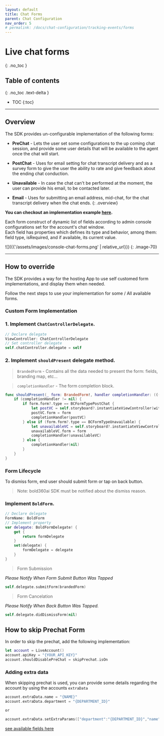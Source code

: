 ```yaml
---
layout: default
title: Chat Forms
parent: Chat Configuration
nav_order: 5
# permalink: /docs/chat-configuration/tracking-events/forms
---
```


# Live chat forms
{: .no_toc }

## Table of contents
{: .no_toc .text-delta }

- TOC
{:toc}

---

## Overview
The SDK provides un-configurable implementation of the following forms:   
- **PreChat** - Lets the user set some configurations to the up coming chat session, and provide some user details that will be available to the agent once the chat will start.

- **PostChat** - Uses for email setting for chat transcript delivery and as a survey form to give the user the ability to rate and give feedback about the ending chat conduction.

- **Unavailable** - In case the chat can't be performed at the moment, the user can provide his email, to be contacted later.

- **Email** - Uses for submitting an email address, mid-chat, for the chat transcript delivery when the chat ends.
{: .overview}

**You can checkout an implementation example [here](https://github.com/bold360ai/bold360-mobile-samples-ios/blob/master/BasicSample/BasicSample/ChatViewControllers/BoldFormViewController.swift).**

Each form construct of dynamic list of fields according to admin console configurations set for the account's chat window.  
Each field has properties which defines its type and behavior, among them: field type, isRequired, and if available, its current value.

![]({{'/assets/images/console-chat-forms.png' | relative_url}})
{: .image-70}

---

## How to override
The SDK provides a way for the hosting App to use self customed form implementations, and display them when needed.

Follow the next steps to use your implementation for some / All available forms.

### Custom Form Implementation

### 1. Implement `ChatControllerDelegate`.

```swift
// Declare delegate
ViewController: ChatControllerDelegate
// Set controller delegate
self.chatController.delegate = self
```

### 2. Implement `shouldPresent` delegate method.

>`BrandedForm` - Contains all the data needed to present the form: fields, branding map, etc...

>`completionHandler` - The form completion block. 

```swift
func shouldPresent(_ form: BrandedForm!, handler completionHandler: (((UIViewController & BoldForm)?) -> Void)!) {
    if (completionHandler != nil) {
        if form.form?.type == BCFormTypePostChat {
            let postVC = self.storyboard?.instantiateViewController(withIdentifier: "postChat") as! PostChatViewController
            postVC.form = form
            completionHandler(postVC)
        } else if (form.form?.type == BCFormTypeUnavailable) {
            let unavailableVC = self.storyboard?.instantiateViewController(withIdentifier: "unavailable") as! UnavailableViewController
            unavailableVC.form = form
            completionHandler(unavailableVC)
        } else {
            completionHandler(nil)
        }
    }
}
```

### Form Lifecycle

To dismiss form, end user should submit form or tap on back button.

>Note: bold360ai SDK must be notified about the dismiss reason.

### Implement `BoldForm`.

```swift
// Declare delegate
FormName: BoldForm
// Implement property
var delegate: BoldFormDelegate! {
    get {
        return formDelegate
    }
    set(delegate) {
        formDelegate = delegate
    }
}
```

>Form Submission 

*Please Notify When Form Submit Button Was Tapped*

```swift
self.delegate.submitForm(brandedForm)
```

>Form Cancelation

*Please Notify When Back Button Was Tapped.* 

```swift
self.delegate.didDismissForm(nil)
```

## How to skip Prechat Form

In order to skip the prechat, add the following implementation:

```swift
let account = LiveAccount()
account.apiKey = "{YOUR_API_KEY}"
account.shouldDisablePreChat = skipPrechat.isOn
```

### Adding extra data

When skipping prechat is used, you can provide some details regarding the account by using the accounts `extraData`

```swift
account.extraData.name = "{NAME}"
account.extraData.department = "{DEPARTMENT_ID}"

or

account.extraData.setExtraParams(["department":"{DEPARTMENT_ID}","name": "{NAME}", "address": "{ADDRESS}"])
```

[see available fields here](https://developer.bold360.com/help/EN/Bold360API/Bold360API/c_bc_sdk_ios_core_integration_chat_session.html)
